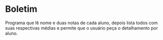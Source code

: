 <h1>Boletim</h1>
Programa que lê nome e duas notas de cada aluno, depois lista todos com suas respectivas médias e permite que o usuário peça o detalhamento por aluno.
